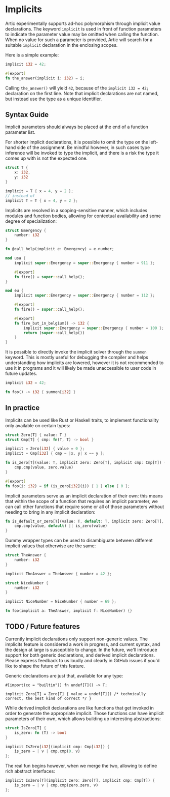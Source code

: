 # Implicits

Artic experimentally supports ad-hoc polymorphism through implicit value declarations.
The keyword `implicit` is used in front of function parameters to indicate the parameter value may be omitted when calling the function.
When no value for such a parameter is provided, Artic will search for a suitable `implicit` declaration in the enclosing scopes.

Here is a simple example:

```rust
implicit i32 = 42;

#[export]
fn the_answer(implicit i: i32) = i;
```

Calling `the_answer()` will yield `42`, because of the `implicit i32 = 42;` declaration on the first line.
Note that implicit declarations are not named, but instead use the type as a unique identifier.

## Syntax Guide

Implicit parameters should always be placed at the end of a function parameter list.

For shorter implicit declarations, it is possible to omit the type on the left-hand side of the assignment.
Be mindful however, in such cases type inference will be invoked to type the implicit, and there is a risk the type it comes up with is not the expected one.

```rust
struct T {
    x: i32,
    y: i32
}

implicit = T { x = 4, y = 2 };
// instead of
implicit T = T { x = 4, y = 2 };
```

Implicits are resolved in a scoping-sensitive manner, which includes modules and function bodies,
allowing for contextual availability and some degree of specialization:

```rust
struct Emergency {
    number: i32
}

fn @call_help(implicit e: Emergency) = e.number;

mod usa {
    implicit super::Emergency = super::Emergency { number = 911 };

    #[export]
    fn fire() = super::call_help();
}

mod eu {
    implicit super::Emergency = super::Emergency { number = 112 };

    #[export]
    fn fire() = super::call_help();

    #[export]
    fn fire_but_in_belgium() -> i32 {
        implicit super::Emergency = super::Emergency { number = 100 };
        return (super::call_help())
    }
}
```

It is possible to directly invoke the implicit solver through the `summon` keyword.
This is mostly useful for debugging the compiler and helps understanding how implicits are lowered,
however it is not recommended to use it in programs and it will likely be made unaccessible to user code in future updates.

```rust
implicit i32 = 42;

fn foo() -> i32 { summon[i32] }
```

## In practice

Implicits can be used like Rust or Haskell traits, to implement functionality only available on certain types:

```rust
struct Zero[T] { value: T }
struct Cmp[T] { cmp: fn(T, T) -> bool }

implicit = Zero[i32] { value = 0 };
implicit = Cmp[i32] { cmp = |x, y| x == y };

fn is_zero[T](value: T, implicit zero: Zero[T], implicit cmp: Cmp[T]) -> bool {
    cmp.cmp(value, zero.value)
}

#[export]
fn foo(i: i32) = if (is_zero[i32](i)) { 1 } else { 0 };
```

Implicit parameters serve as an implicit declaration of their own: this means that within the scope of a function that
requires an implicit parameter, we can call other functions that require some or all of those parameters without needing
to bring in any implicit declaration:

```rust
fn is_default_or_zero[T](value: T, default: T, implicit zero: Zero[T], implicit cmp: Cmp[T]) -> bool {
    cmp.cmp(value, default) || is_zero(value)
}
```

Dummy wrapper types can be used to disambiguate between different implicit values that otherwise are the same:

```rust
struct TheAnswer {
    number: i32
}

implicit TheAnswer = TheAnswer { number = 42 };

struct NiceNumber {
    number: i32
}

implicit NiceNumber = NiceNumber { number = 69 };

fn foo(implicit a: TheAnswer, implicit f: NiceNumber) {}
```

## TODO / Future features

Currently implicit declarations only support non-generic values.
The implicits feature is considered a work in progress, and current syntax, and the design at large is susceptible to change.
In the future, we'll introduce support for both generic declarations, and derived implicit declarations.
Please express feedback to us loudly and clearly in GitHub issues if you'd like to shape the future of this feature.

Generic declarations are just that, available for any type:

```
#[import(cc = "builtin")] fn undef[T]() -> T;

implicit Zero[T] = Zero[T] { value = undef[T]() /* technically correct, the best kind of correct */ }
```

While derived implicit declarations are like functions that get invoked in order to generate the appropriate implicit.
Those functions can have implicit parameters of their own, which allows building up interesting abstractions:

```rust
struct IsZero[T] {
    is_zero: fn (T) -> bool
}

implicit IsZero[i32](implicit cmp: Cmp[i32]) {
    is_zero = | v | cmp.cmp(0, v)
};
```

The real fun begins however, when we merge the two, allowing to define rich abstract interfaces:

```rust
implicit IsZero[T](implicit zero: Zero[T], implicit cmp: Cmp[T]) {
    is_zero = | v | cmp.cmp(zero.zero, v)
};
```